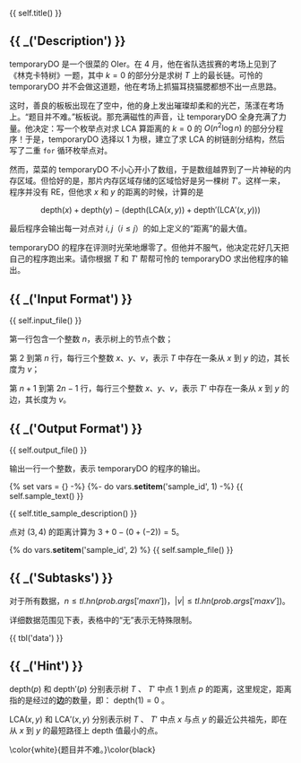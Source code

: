 {{ self.title() }}


## {{ _('Description') }}

temporaryDO 是一个很菜的 OIer。在 4 月，他在省队选拔赛的考场上见到了《林克卡特树》一题，其中 $k=0$ 的部分分是求树 $T$ 上的最长链。可怜的 temporaryDO 并不会做这道题，他在考场上抓猫耳挠猫腮都想不出一点思路。

这时，善良的板板出现在了空中，他的身上发出璀璨却柔和的光芒，荡漾在考场上。“题目并不难。”板板说。那充满磁性的声音，让 temporaryDO 全身充满了力量。他决定：写一个枚举点对求 LCA 算距离的 $k=0$ 的 $O(n^2\log n)$ 的部分分程序！于是，temporaryDO 选择以 $1$ 为根，建立了求 LCA 的树链剖分结构，然后写了二重 `for` 循环枚举点对。

然而，菜菜的 temporaryDO 不小心开小了数组，于是数组越界到了一片神秘的内存区域。但恰好的是，那片内存区域存储的区域恰好是另一棵树 $T'$。这样一来，程序并没有 RE，但他求 $x$ 和 $y$ 的距离的时候，计算的是

$$\text{depth}(x)+\text{depth}(y) - (\text{depth}(\text{LCA}(x,y)) + \text{depth}'(\text{LCA}'(x,y)))$$

最后程序会输出每一对点对 $i,j$（$i\le j$）的如上定义的“距离”的最大值。

temporaryDO 的程序在评测时光荣地爆零了。但他并不服气，他决定花好几天把自己的程序跑出来。请你根据 $T$ 和 $T'$ 帮帮可怜的 temporaryDO 求出他程序的输出。

## {{ _('Input Format') }}

{{ self.input_file() }}

第一行包含一个整数 $n$，表示树上的节点个数；

第 $2$ 到第 $n$ 行，每行三个整数 $x$、$y$、$v$，表示 $T$ 中存在一条从 $x$ 到 $y$ 的边，其长度为 $v$；

第 $n+1$ 到第 $2n-1$ 行，每行三个整数 $x$、$y$、$v$，表示 $T'$ 中存在一条从 $x$ 到 $y$ 的边，其长度为 $v$。

## {{ _('Output Format') }}

{{ self.output_file() }}

输出一行一个整数，表示 temporaryDO 的程序的输出。

{% set vars = {} -%}
{%- do vars.__setitem__('sample_id', 1) -%}
{{ self.sample_text() }}

{{ self.title_sample_description() }}

点对 $(3,4)$ 的距离计算为 $3 + 0 - (0+(-2))=5$。


{% do vars.__setitem__('sample_id', 2) %}
{{ self.sample_file() }}

## {{ _('Subtasks') }}

对于所有数据，$n\le {{ tl.hn(prob.args['maxn']) }}$，$|v|\le {{ tl.hn(prob.args['maxv']) }}$。

详细数据范围见下表，表格中的“无”表示无特殊限制。

{{ tbl('data') }}

## {{ _('Hint') }}

$\text{depth}(p)$ 和 $\text{depth}'(p)$ 分别表示树 $T$ 、 $T'$ 中点 $1$ 到点 $p$ 的距离，这里规定，距离指的是经过的**边**的数量，即： $\text{depth}(1) = 0$ 。

$\text{LCA}(x,y)$ 和 $\text{LCA}'(x,y)$ 分别表示树 $T$ 、 $T'$ 中点 $x$ 与点 $y$ 的最近公共祖先，即在从 $x$ 到 $y$ 的最短路径上 $\text{depth}$ 值最小的点。

\color{white}{题目并不难。}\color{black}